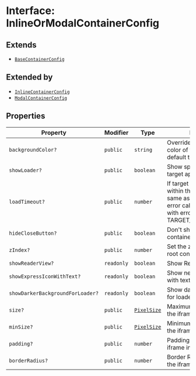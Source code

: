 # Interface: InlineOrModalContainerConfig

## Extends

- [`BaseContainerConfig`](base-container-config.md)

## Extended by

- [`InlineContainerConfig`](inline-container-config.md)
- [`ModalContainerConfig`](modal-container-config.md)

## Properties

| Property | Modifier | Type | Description | Inherited from |
| ------ | ------ | ------ | ------ | ------ |
| `backgroundColor?` | `public` | `string` | Override the background color of the iframe. By default this is as per theme. | [`BaseContainerConfig`](base-container-config.md).`backgroundColor` |
| `showLoader?` | `public` | `boolean` | Show spinner while loading target app. Default is true. | [`BaseContainerConfig`](base-container-config.md).`showLoader` |
| `loadTimeout?` | `public` | `number` | If target app does't open within this time (in ms, same as of setTimeout), the error callback is invoked with error code TARGET_LOAD_TIMED_OUT. | [`BaseContainerConfig`](base-container-config.md).`loadTimeout` |
| `hideCloseButton?` | `public` | `boolean` | Don't show close button for container and header bars | [`BaseContainerConfig`](base-container-config.md).`hideCloseButton` |
| `zIndex?` | `public` | `number` | Set the z-index of of the root container | [`BaseContainerConfig`](base-container-config.md).`zIndex` |
| `showReaderView?` | `readonly` | `boolean` | Show Reader Loading View | [`BaseContainerConfig`](base-container-config.md).`showReaderView` |
| `showExpressIconWithText?` | `readonly` | `boolean` | Show new express icon with text | [`BaseContainerConfig`](base-container-config.md).`showExpressIconWithText` |
| `showDarkerBackgroundForLoader?` | `readonly` | `boolean` | Show darker background for loader | [`BaseContainerConfig`](base-container-config.md).`showDarkerBackgroundForLoader` |
| `size?` | `public` | [`PixelSize`](../../asset-types/interfaces/pixel-size.md) | Maximum size boundary of the iframe. | - |
| `minSize?` | `public` | [`PixelSize`](../../asset-types/interfaces/pixel-size.md) | Minimum size boundary of the iframe. | - |
| `padding?` | `public` | `number` | Padding applied to the iframe in pixels. | - |
| `borderRadius?` | `public` | `number` | Border Radius applied to the iframe in pixels. | - |
